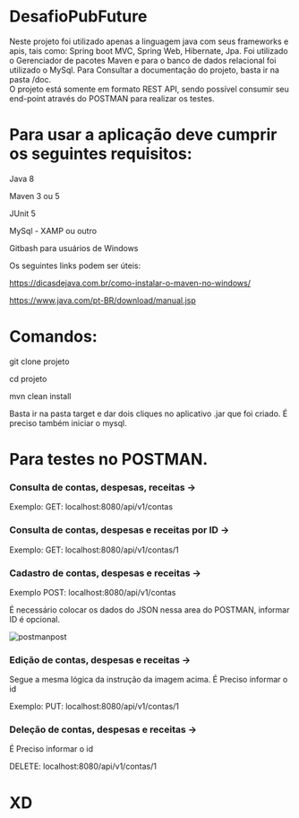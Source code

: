 # DesafioPubFuture

Neste projeto foi utilizado apenas a linguagem java com seus frameworks e apis, tais como: Spring boot MVC, Spring Web, Hibernate, Jpa.
Foi utilizado o Gerenciador de pacotes Maven e para o banco de dados relacional foi utilizado o MySql.
Para Consultar a documentação do projeto, basta ir na pasta /doc.
 <br />O projeto está somente em formato REST API, sendo possível consumir seu end-point através do POSTMAN para realizar os testes.

# Para usar a aplicação deve cumprir os seguintes requisitos:

Java 8

Maven 3 ou 5

JUnit 5

MySql - XAMP ou outro

Gitbash para usuários de Windows

Os seguintes links podem ser úteis:

https://dicasdejava.com.br/como-instalar-o-maven-no-windows/

https://www.java.com/pt-BR/download/manual.jsp
# Comandos:

git clone projeto
  
cd projeto

mvn clean install
  
Basta ir na pasta target e dar dois cliques no aplicativo .jar que foi criado.
É preciso também iniciar o mysql.
  
# Para testes no POSTMAN.

### Consulta de contas, despesas, receitas ->

Exemplo:
GET: localhost:8080/api/v1/contas
  
### Consulta de contas, despesas e receitas por ID ->

Exemplo:
GET: localhost:8080/api/v1/contas/1
  
### Cadastro de contas, despesas e receitas ->

Exemplo
POST: localhost:8080/api/v1/contas

É necessário colocar os dados do JSON nessa area do POSTMAN,
informar ID é opcional.
  
![postmanpost](https://user-images.githubusercontent.com/45194959/149731282-9663ac71-d6cc-4e83-abe2-49dc7bcd0711.png)

### Edição de contas, despesas e receitas ->

Segue a mesma lógica da instrução da imagem acima.
É Preciso informar o id

Exemplo: 
PUT: localhost:8080/api/v1/contas/1

### Deleção de contas, despesas e receitas ->

É Preciso informar o id

DELETE: localhost:8080/api/v1/contas/1

# XD
